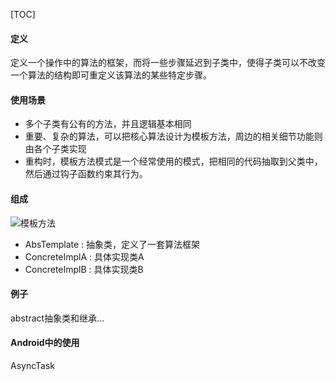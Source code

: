 [TOC]

#### 定义

定义一个操作中的算法的框架，而将一些步骤延迟到子类中，使得子类可以不改变一个算法的结构即可重定义该算法的某些特定步骤。

#### 使用场景

- 多个子类有公有的方法，并且逻辑基本相同
- 重要、复杂的算法，可以把核心算法设计为模板方法，周边的相关细节功能则由各个子类实现
- 重构时，模板方法模式是一个经常使用的模式，把相同的代码抽取到父类中，然后通过钩子函数约束其行为。

#### 组成

![模板方法]()


- AbsTemplate : 抽象类，定义了一套算法框架
- ConcreteImplA : 具体实现类A
- ConcreteImplB : 具体实现类B

#### 例子

abstract抽象类和继承...


#### Android中的使用

AsyncTask

